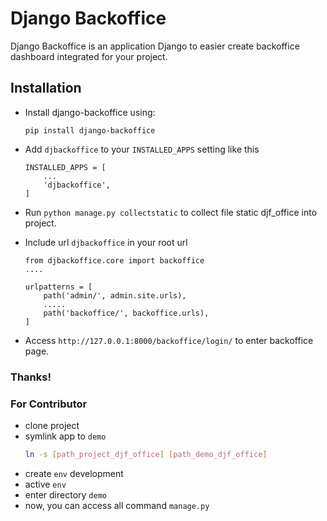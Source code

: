 # Django Backoffice

Django Backoffice is an application Django to easier create backoffice dashboard integrated for your project.

 
## Installation
- Install django-backoffice using:
    ```
    pip install django-backoffice
    ```

- Add `djbackoffice` to your `INSTALLED_APPS` setting like this
    ```
    INSTALLED_APPS = [
        ...
        'djbackoffice',
    ]
    ```
- Run `python manage.py collectstatic` to collect file static djf_office into project.
- Include url `djbackoffice` in your root url
    ```
    from djbackoffice.core import backoffice
    ....

    urlpatterns = [
        path('admin/', admin.site.urls),
        .....
        path('backoffice/', backoffice.urls),
    ]
    ```
  
- Access `http://127.0.0.1:8000/backoffice/login/` to enter backoffice page.



### Thanks!


### For Contributor
- clone project
- symlink app to `demo`
  ```bash
  ln -s [path_project_djf_office] [path_demo_djf_office]
  ```
- create `env` development
- active `env`
- enter directory `demo`
- now, you can access all command `manage.py`
